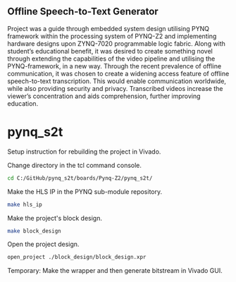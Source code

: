 ## Offline Speech-to-Text Generator
Project was a guide through embedded system design utilising PYNQ framework within the processing system of PYNQ-Z2 and implementing hardware designs upon ZYNQ-7020 programmable logic fabric. Along with student’s educational benefit, it was desired to create something novel through extending the capabilities of the video pipeline and utilising the PYNQ-framework, in a new way. Through the recent prevalence of offline communication, it was chosen to create a widening access feature of offline speech-to-text transcription. This would enable communication worldwide, while also providing security and privacy. Transcribed videos increase the viewer’s concentration and aids comprehension, further improving education. 

# pynq_s2t
 Setup instruction for rebuilding the project in Vivado.

Change directory in the tcl command console.
 ```sh
 cd C:/GitHub/pynq_s2t/boards/Pynq-Z2/pynq_s2t/
 ```

Make the HLS IP in the PYNQ sub-module repository.
 ```sh
 make hls_ip
 ```

Make the project's block design.
 ```sh
 make block_design
 ```

Open the project design.
 ```sh
 open_project ./block_design/block_design.xpr
 ```

Temporary: Make the wrapper and then generate bitstream in Vivado GUI.
